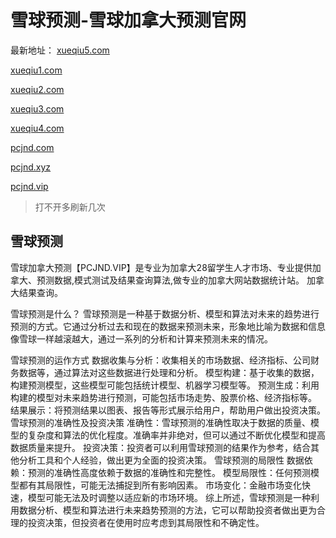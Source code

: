 # 雪球预测-雪球加拿大预测官网

最新地址：
[xueqiu5.com](http://www.xueqiu5.com)

[xueqiu1.com](http://www.xueqiu1.com)

[xueqiu2.com](http://www.xueqiu2.com)

[xueqiu3.com](http://www.xueqiu3.com)

[xueqiu4.com](http://www.xueqiu4.com)

[pcjnd.com](https://www.pcjnd.com)

[pcjnd.xyz](https://www.pcjnd.xyz)

[pcjnd.vip](https://www.pcjnd.vip)
> 打不开多刷新几次

## 雪球预测

雪球加拿大预测【PCJND.VIP】是专业为加拿大28留学生人才市场、专业提供加拿大、预测数据,模式测试及结果查询算法,做专业的加拿大网站数据统计站。
加拿大结果查询。


雪球预测是什么？
‌雪球预测是一种基于数据分析、模型和算法对未来的趋势进行预测的方式。它通过分析过去和现在的数据来预测未来，形象地比喻为数据和信息像雪球一样越滚越大，通过一系列的分析和计算来预测未来的情况。

雪球预测的运作方式
数据收集与分析：收集相关的市场数据、经济指标、公司财务数据等，通过算法对这些数据进行处理和分析。
模型构建：基于收集的数据，构建预测模型，这些模型可能包括统计模型、机器学习模型等。
预测生成：利用构建的模型对未来趋势进行预测，可能包括市场走势、股票价格、经济指标等。
结果展示：将预测结果以图表、报告等形式展示给用户，帮助用户做出投资决策。
雪球预测的准确性及投资决策
准确性：雪球预测的准确性取决于数据的质量、模型的复杂度和算法的优化程度。准确率并非绝对，但可以通过不断优化模型和提高数据质量来提升。
投资决策：投资者可以利用雪球预测的结果作为参考，结合其他分析工具和个人经验，做出更为全面的投资决策。
雪球预测的局限性
数据依赖：预测的准确性高度依赖于数据的准确性和完整性。
模型局限性：任何预测模型都有其局限性，可能无法捕捉到所有影响因素。
市场变化：金融市场变化快速，模型可能无法及时调整以适应新的市场环境。
综上所述，雪球预测是一种利用数据分析、模型和算法进行未来趋势预测的方法，它可以帮助投资者做出更为合理的投资决策，但投资者在使用时应考虑到其局限性和不确定性。‌
